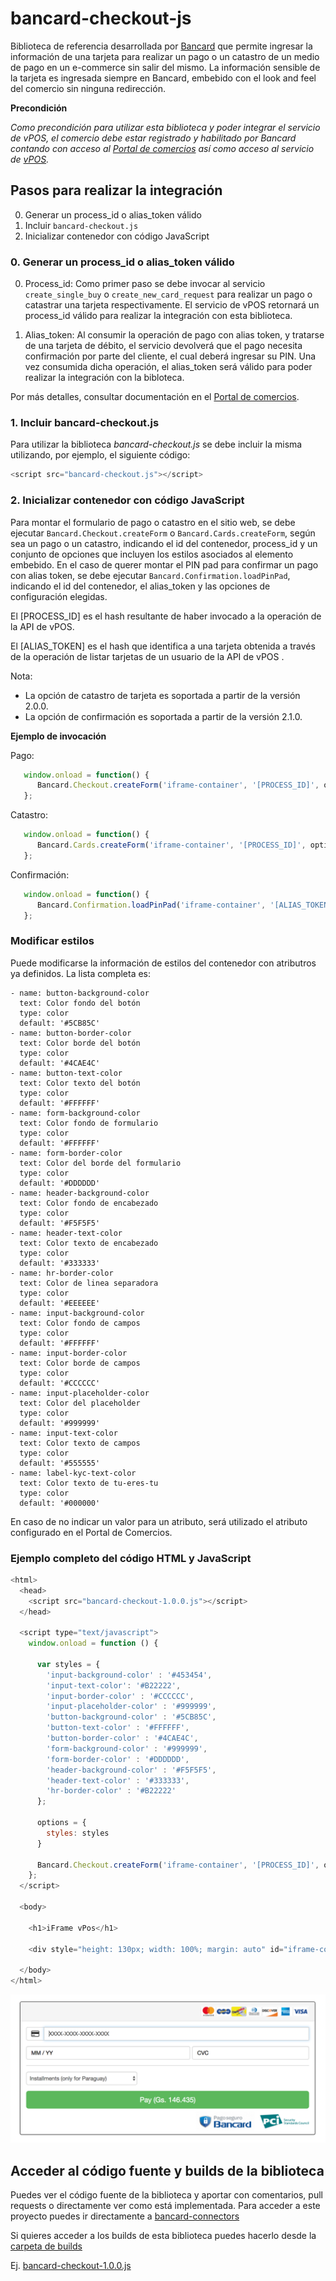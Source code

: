# bancard-checkout-js
Biblioteca de referencia desarrollada por [Bancard](http://www.bancard.com.py/) que permite ingresar la información de una tarjeta para realizar un pago o un catastro de un medio de pago en un e-commerce sin salir del mismo. La información sensible de la tarjeta es ingresada siempre en Bancard, embebido con el look and feel del comercio sin ninguna redirección.

**Precondición**

_Como precondición para utilizar esta biblioteca y poder integrar el servicio de vPOS, el comercio debe estar registrado y habilitado por Bancard contando con acceso al [Portal de comercios](https://comercios.bancard.com.py) así como acceso al servicio de [vPOS](http://www.bancard.com.py/index.php/vpos/)._

## Pasos para realizar la integración

0. Generar un process_id o alias_token válido
1. Incluir `bancard-checkout.js`
2. Inicializar contenedor con código JavaScript

### 0. Generar un process_id o alias_token válido
0. Process_id: Como primer paso se debe invocar al servicio `create_single_buy` o `create_new_card_request` para realizar un pago o catastrar una tarjeta respectivamente. El servicio de vPOS retornará un process_id válido para realizar la integración con esta biblioteca.

1. Alias_token: Al consumir la operación de pago con alias token, y tratarse de una tarjeta de débito, el servicio devolverá que el pago necesita confirmación por parte del cliente, el cual deberá ingresar su PIN. Una vez consumida dicha operación, el alias_token será válido para poder realizar la integración con la bibloteca.

Por más detalles, consultar documentación en el [Portal de comercios](https://comercios.bancard.com.py).

### 1. Incluir bancard-checkout.js
Para utilizar la biblioteca _bancard-checkout.js_ se debe incluir la misma utilizando, por ejemplo, el siguiente código:

```javascript
<script src="bancard-checkout.js"></script>
```

### 2. Inicializar contenedor con código JavaScript
Para montar el formulario de pago o catastro en el sitio web, se debe ejecutar `Bancard.Checkout.createForm` o `Bancard.Cards.createForm`, según sea un pago o un catastro, indicando el id del contenedor, process_id y un conjunto de opciones que incluyen los estilos asociados al elemento embebido. En el caso de querer montar el PIN pad para confirmar un pago con alias token, se debe ejecutar `Bancard.Confirmation.loadPinPad`, indicando el id del contenedor, el alias_token y las opciones de configuración elegidas.

El [PROCESS_ID] es el hash resultante de haber invocado a la operación de la API de vPOS.

El [ALIAS_TOKEN] es el hash que identifica a una tarjeta obtenida a través de la operación de listar tarjetas de un usuario de la API de vPOS .

Nota:
* La opción de catastro de tarjeta es soportada a partir de la versión 2.0.0.
* La opción de confirmación es soportada a partir de la versión 2.1.0.

**Ejemplo de invocación**

Pago:
```javascript
   window.onload = function() {
      Bancard.Checkout.createForm('iframe-container', '[PROCESS_ID]', options);
   };
```

Catastro:
```javascript
   window.onload = function() {
      Bancard.Cards.createForm('iframe-container', '[PROCESS_ID]', options);
   };
```

Confirmación:
```javascript
   window.onload = function() {
      Bancard.Confirmation.loadPinPad('iframe-container', '[ALIAS_TOKEN]', options);
   };
```

### Modificar estilos
Puede modificarse la información de estilos del contenedor con atributros ya definidos. La lista completa es:

```
- name: button-background-color
  text: Color fondo del botón
  type: color
  default: '#5CB85C'
- name: button-border-color
  text: Color borde del botón
  type: color
  default: '#4CAE4C'
- name: button-text-color
  text: Color texto del botón
  type: color
  default: '#FFFFFF'
- name: form-background-color
  text: Color fondo de formulario
  type: color
  default: '#FFFFFF'
- name: form-border-color
  text: Color del borde del formulario
  type: color
  default: '#DDDDDD'
- name: header-background-color
  text: Color fondo de encabezado
  type: color
  default: '#F5F5F5'
- name: header-text-color
  text: Color texto de encabezado
  type: color
  default: '#333333'
- name: hr-border-color
  text: Color de linea separadora
  type: color
  default: '#EEEEEE'
- name: input-background-color
  text: Color fondo de campos
  type: color
  default: '#FFFFFF'
- name: input-border-color
  text: Color borde de campos
  type: color
  default: '#CCCCCC'
- name: input-placeholder-color
  text: Color del placeholder
  type: color
  default: '#999999'
- name: input-text-color
  text: Color texto de campos
  type: color
  default: '#555555'
- name: label-kyc-text-color
  text: Color texto de tu-eres-tu
  type: color
  default: '#000000'
```

En caso de no indicar un valor para un atributo, será utilizado el atributo configurado en el Portal de Comercios.

### Ejemplo completo del código HTML y JavaScript

```javascript
<html>
  <head>
    <script src="bancard-checkout-1.0.0.js"></script>
  </head>

  <script type="text/javascript">
    window.onload = function () {

      var styles = {
        'input-background-color' : '#453454',
        'input-text-color': '#B22222',
        'input-border-color' : '#CCCCCC',
        'input-placeholder-color' : '#999999',
        'button-background-color' : '#5CB85C',
        'button-text-color' : '#FFFFFF',
        'button-border-color' : '#4CAE4C',
        'form-background-color' : '#999999',
        'form-border-color' : '#DDDDDD',
        'header-background-color' : '#F5F5F5',
        'header-text-color' : '#333333',
        'hr-border-color' : '#B22222'
      };

      options = {
        styles: styles
      }

      Bancard.Checkout.createForm('iframe-container', '[PROCESS_ID]', options);
    };
  </script>

  <body>

    <h1>iFrame vPos</h1>

    <div style="height: 130px; width: 100%; margin: auto" id="iframe-container"/>

  </body>
</html>
```

![iFrame](iFrame.png)


## Acceder al código fuente y builds de la biblioteca
Puedes ver el código fuente de la biblioteca y aportar con comentarios, pull requests o directamente ver como está implementada.
Para acceder a este proyecto puedes ir directamente a [bancard-connectors](https://github.com/Bancard/bancard-connectors/tree/master/vpos/checkout/javascript)

Si quieres acceder a los builds de esta biblioteca puedes hacerlo desde la [carpeta de builds](https://github.com/Bancard/bancard-checkout-js/tree/master/build)

Ej. [bancard-checkout-1.0.0.js](build/bancard-checkout-1.0.0.js)
